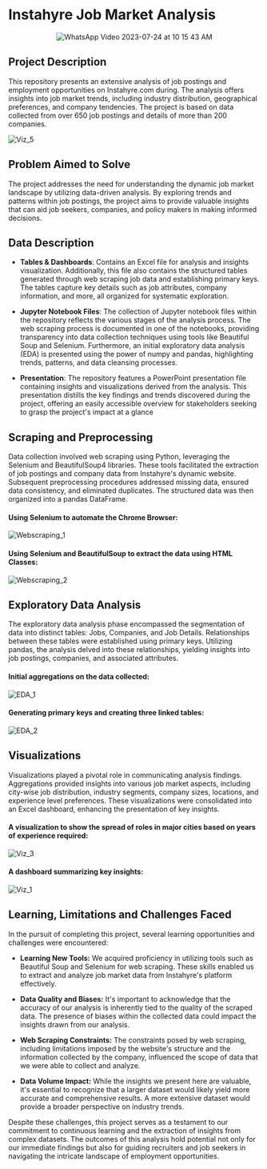 # Instahyre Job Market Analysis

<p align="center">
  <img src="https://github.com/divyechopra/Instahyre-Job-Analytics/assets/122443219/4d12f489-95e8-48a9-a6fc-4fabdc60c6cd" alt="WhatsApp Video 2023-07-24 at 10 15 43 AM">
</p>

## Project Description

This repository presents an extensive analysis of job postings and employment opportunities on Instahyre.com during. 
The analysis offers insights into job market trends, including industry distribution, geographical preferences, and company tendencies. 
The project is based on data collected from over 650 job postings and details of more than 200 companies.

![Viz_5](https://github.com/harshahari8/Instahyre_Job_Analytics/assets/133602303/8c328f24-1282-4a9b-a822-fcbcc2e8811b)


## Problem Aimed to Solve

The project addresses the need for understanding the dynamic job market landscape by utilizing data-driven analysis. By exploring trends and patterns within job postings, the project aims to provide valuable insights that can aid job seekers, companies, and policy makers in making informed decisions.

## Data Description
- **Tables & Dashboards**: Contains an Excel file for analysis and insights visualization. Additionally, this file also contains the structured tables generated through web scraping job data and establishing primary keys. The tables capture key details such as job attributes, company information, and more, all organized for systematic exploration.

- **Jupyter Notebook Files**: The collection of Jupyter notebook files within the repository reflects the various stages of the analysis process. The web scraping process is documented in one of the notebooks, providing transparency into data collection techniques using tools like Beautiful Soup and Selenium. Furthermore, an initial exploratory data analysis (EDA) is presented using the power of numpy and pandas, highlighting trends, patterns, and data cleansing processes.

- **Presentation**: The repository features a PowerPoint presentation file containing insights and visualizations derived from the analysis. This presentation distills the key findings and trends discovered during the project, offering an easily accessible overview for stakeholders seeking to grasp the project's impact at a glance

## Scraping and Preprocessing

Data collection involved web scraping using Python, leveraging the Selenium and BeautifulSoup4 libraries. These tools facilitated the extraction of job postings and company data from Instahyre's dynamic website. Subsequent preprocessing procedures addressed missing data, ensured data consistency, and eliminated duplicates. The structured data was then organized into a pandas DataFrame.

#### Using Selenium to automate the Chrome Browser:

![Webscraping_1](https://github.com/harshahari8/Instahyre_Job_Analytics/assets/133602303/224f5cc2-2d88-456e-9fb1-b9824e282781)

#### Using Selenium and BeautifulSoup to extract the data using HTML Classes:

![Webscraping_2](https://github.com/harshahari8/Instahyre_Job_Analytics/assets/133602303/09721e73-77ba-4f5b-9c9f-8f8dd807a64e)

## Exploratory Data Analysis

The exploratory data analysis phase encompassed the segmentation of data into distinct tables: Jobs, Companies, and Job Details. Relationships between these tables were established using primary keys. Utilizing pandas, the analysis delved into these relationships, yielding insights into job postings, companies, and associated attributes.

#### Initial aggregations on the data collected:
![EDA_1](https://github.com/harshahari8/Instahyre_Job_Analytics/assets/133602303/f8513b7c-2c41-4050-a69c-d16837023f24)

#### Generating primary keys and creating three linked tables:
![EDA_2](https://github.com/harshahari8/Instahyre_Job_Analytics/assets/133602303/d6c2b512-eb7c-4496-b89f-40272193b38c)


## Visualizations

Visualizations played a pivotal role in communicating analysis findings. Aggregations provided insights into various job market aspects, including city-wise job distribution, industry segments, company sizes, locations, and experience level preferences. These visualizations were consolidated into an Excel dashboard, enhancing the presentation of key insights.

#### A visualization to show the spread of roles in major cities based on years of experience required:
![Viz_3](https://github.com/harshahari8/Instahyre_Job_Analytics/assets/133602303/e57de352-d5dc-4af8-a906-b34a68e48cf4)

#### A dashboard summarizing key insights:
![Viz_1](https://github.com/harshahari8/Instahyre_Job_Analytics/assets/133602303/63e35d86-4028-455d-9268-b1cf1d88176e)


## Learning, Limitations and Challenges Faced

In the pursuit of completing this project, several learning opportunities and challenges were encountered:

- **Learning New Tools:** We acquired proficiency in utilizing tools such as Beautiful Soup and Selenium for web scraping. These skills enabled us to extract and analyze job market data from Instahyre's platform effectively.

- **Data Quality and Biases:** It's important to acknowledge that the accuracy of our analysis is inherently tied to the quality of the scraped data. The presence of biases within the collected data could impact the insights drawn from our analysis.

- **Web Scraping Constraints:** The constraints posed by web scraping, including limitations imposed by the website's structure and the information collected by the company, influenced the scope of data that we were able to collect and analyze.

- **Data Volume Impact:** While the insights we present here are valuable, it's essential to recognize that a larger dataset would likely yield more accurate and comprehensive results. A more extensive dataset would provide a broader perspective on industry trends.

Despite these challenges, this project serves as a testament to our commitment to continuous learning and the extraction of insights from complex datasets. The outcomes of this analysis hold potential not only for our immediate findings but also for guiding recruiters and job seekers in navigating the intricate landscape of employment opportunities.

